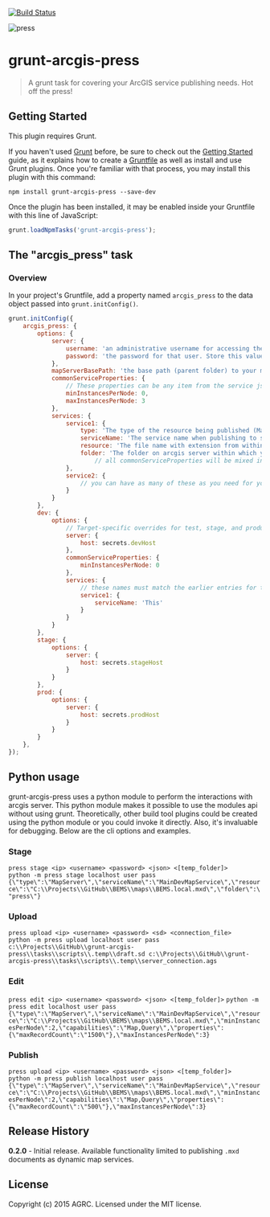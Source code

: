 [![Build Status](https://travis-ci.org/agrc/grunt-arcgis-press.svg?branch=master)](https://travis-ci.org/agrc/grunt-arcgis-press)

![press](https://cloud.githubusercontent.com/assets/325813/6882906/25168c48-d55c-11e4-851c-5fa3765fee68.png)
# grunt-arcgis-press

> A grunt task for covering your ArcGIS service publishing needs. Hot off the press!

## Getting Started
This plugin requires Grunt.

If you haven't used [Grunt](http://gruntjs.com/) before, be sure to check out the [Getting Started](http://gruntjs.com/getting-started) guide, as it explains how to create a [Gruntfile](http://gruntjs.com/sample-gruntfile) as well as install and use Grunt plugins. Once you're familiar with that process, you may install this plugin with this command:

```shell
npm install grunt-arcgis-press --save-dev
```

Once the plugin has been installed, it may be enabled inside your Gruntfile with this line of JavaScript:

```js
grunt.loadNpmTasks('grunt-arcgis-press');
```

## The "arcgis_press" task

### Overview
In your project's Gruntfile, add a property named `arcgis_press` to the data object passed into `grunt.initConfig()`.

```js
grunt.initConfig({
    arcgis_press: {
        options: {
            server: {
                username: 'an administrative username for accessing the /arcgis/admin page. Store this value in your secrets.json file.',
                password: 'the password for that user. Store this value in your secrets.json file.'
            },
            mapServerBasePath: 'the base path (parent folder) to your mxd\'s. This can be placed into your secrets.json file to allow for different project structures among developers.',
            commonServiceProperties: {
                // These properties can be any item from the service json. They will be mixed into all of services 
                minInstancesPerNode: 0,
                maxInstancesPerNode: 3
            },
            services: {
                service1: {
                    type: 'The type of the resource being published (MapServer|GpServer|Soe)',
                    serviceName: 'The service name when publishing to server',
                    resource: 'The file name with extension from within the serviceBasePath being published.',
                    folder: 'The folder on arcgis server within which you want the service published (omit for root folder)'
                        // all commonServiceProperties will be mixed in with these
                },
                service2: {
                    // you can have as many of these as you need for your project.
                }
            }
        },
        dev: {
            options: {
                // Target-specific overrides for test, stage, and production go here. These override the service level entries.
                server: {
                    host: secrets.devHost
                },
                commonServiceProperties: {
                    minInstancesPerNode: 0
                },
                services: {
                    // these names must match the earlier entries for the overrides to link
                    service1: {
                        serviceName: 'This'
                    }
                }
            }
        },
        stage: {
            options: {
                server: {
                    host: secrets.stageHost
                }
            }
        },
        prod: {
            options: {
                server: {
                    host: secrets.prodHost
                }
            }
        }
    },
});
```

## Python usage
grunt-arcgis-press uses a python module to perform the interactions with arcgis server. This python module makes it possible to use the modules api without using grunt. Theoretically, other build tool plugins could be created using the python module or you could invoke it directly. Also, it's invaluable for debugging. Below are the cli options and examples. 

### Stage
`press stage <ip> <username> <password> <json> <[temp_folder]>`  
`python -m press stage localhost user pass {\"type\":\"MapServer\",\"serviceName\":\"MainDevMapService\",\"resource\":\"C:\\Projects\\GitHub\\BEMS\\maps\\BEMS.local.mxd\",\"folder\":\"press\"}`

### Upload
`press upload <ip> <username> <password> <sd> <connection_file>`  
`python -m press upload localhost user pass c:\\Projects\\GitHub\\grunt-arcgis-press\\tasks\\scripts\\.temp\\draft.sd c:\\Projects\\GitHub\\grunt-arcgis-press\\tasks\\scripts\\.temp\\server_connection.ags`

### Edit
`press edit <ip> <username> <password> <json> <[temp_folder]>` 
`python -m press edit localhost user pass {\"type\":\"MapServer\",\"serviceName\":\"MainDevMapService\",\"resource\":\"C:\\Projects\\GitHub\\BEMS\\maps\\BEMS.local.mxd\",\"minInstancesPerNode\":2,\"capabilities\":\"Map,Query\",\"properties\":{\"maxRecordCount\":\"1500\"},\"maxInstancesPerNode\":3}`

### Publish
`press upload <ip> <username> <password> <json> <[temp_folder]>`  
`python -m press publish localhost user pass {\"type\":\"MapServer\",\"serviceName\":\"MainDevMapService\",\"resource\":\"C:\\Projects\\GitHub\\BEMS\\maps\\BEMS.local.mxd\",\"minInstancesPerNode\":2,\"capabilities\":\"Map,Query\",\"properties\":{\"maxRecordCount\":\"500\"},\"maxInstancesPerNode\":3}`

## Release History
**0.2.0** - Initial release. Available functionality limited to publishing `.mxd` documents as dynamic map services. 

## License
Copyright (c) 2015 AGRC. Licensed under the MIT license.
